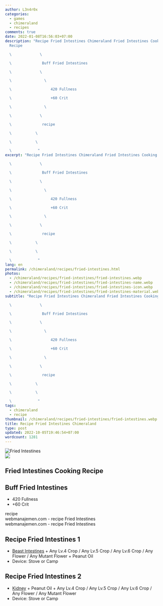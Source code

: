 ```yaml
---
author: L3n4r0x
categories:
  - games
  - chimeraland
  - recipes
comments: true
date: 2022-01-08T16:56:03+07:00
description: "Recipe Fried Intestines Chimeraland Fried Intestines Cooking
  Recipe

  \             \ 

  \              Buff Fried Intestines

  \             \ 

  \               \ 

  \                  420 Fullness

  \                  +60 Crit

  \               \ 

  \             \ 

  \              recipe

  \           \ 

  \           \ 

  \            "
excerpt: "Recipe Fried Intestines Chimeraland Fried Intestines Cooking Recipe

  \             \ 

  \              Buff Fried Intestines

  \             \ 

  \               \ 

  \                  420 Fullness

  \                  +60 Crit

  \               \ 

  \             \ 

  \              recipe

  \           \ 

  \           \ 

  \            "
lang: en
permalink: /chimeraland/recipes/fried-intestines.html
photos:
  - /chimeraland/recipes/fried-intestines/fried-intestines.webp
  - /chimeraland/recipes/fried-intestines/fried-intestines-name.webp
  - /chimeraland/recipes/fried-intestines/fried-intestines-icon.webp
  - /chimeraland/recipes/fried-intestines/fried-intestines-material.webp
subtitle: "Recipe Fried Intestines Chimeraland Fried Intestines Cooking Recipe

  \             \ 

  \              Buff Fried Intestines

  \             \ 

  \               \ 

  \                  420 Fullness

  \                  +60 Crit

  \               \ 

  \             \ 

  \              recipe

  \           \ 

  \           \ 

  \            "
tags:
  - chimeraland
  - recipe
thumbnail: /chimeraland/recipes/fried-intestines/fried-intestines.webp
title: Recipe Fried Intestines Chimeraland
type: post
updated: 2022-10-05T19:46:54+07:00
wordcount: 1281
---
```


<link
  rel="stylesheet"
  href="https://rawcdn.githack.com/dimaslanjaka/Web-Manajemen/870a349/css/bootstrap-5-3-0-alpha3-wrapper.css"
/>
<section id="bootstrap-wrapper">
  <div data-bs-theme="dark">
    <div class="card mb-2">
      <div class="card-body">
        <div class="row g-0">
          <div class="col-sm-4 position-relative mb-2">
            <img
              src="https://www.webmanajemen.com/chimeraland/recipes/fried-intestines/fried-intestines-material.webp"
              class="card-img fit-cover w-100 h-100"
              alt="Fried Intestines"
              data-fancybox="true"
            />
          </div>
          <div class="col-sm-8 mb-2">
            <div class="card-body">
              <div class="d-flex flex-row align-items-center mb-3">
                <img
                  class="d-inline-block me-2"
                  src="https://www.webmanajemen.com/chimeraland/recipes/fried-intestines/fried-intestines-icon.webp"
                  width="auto"
                  height="auto"
                  style="vertical-align: middle"
                />
                <h2 class="fs-5">Fried Intestines Cooking Recipe</h2>
              </div>
              <h2 class="card-title fs-5">Buff Fried Intestines</h2>
              <div class="card-text">
                <ul>
                  <li>420 Fullness</li>
                  <li>+60 Crit</li>
                </ul>
              </div>
              <span class="badge rounded-pill">recipe</span>
            </div>
            <div class="card-footer text-end text-muted mt-auto">
              webmanajemen.com - recipe Fried Intestines
            </div>
          </div>
        </div>
      </div>
      <div class="card-footer text-end text-muted">
        webmanajemen.com - recipe Fried Intestines
      </div>
    </div>
    <div class="row mb-2">
      <div class="col-12 col-lg-6 recipe-item mb-2">
        <div class="card">
          <div class="card-body">
            <h2 class="card-title fs-5">Recipe Fried Intestines 1</h2>
            <div class="card-text">
              <ul>
                <li>
                  <a
                    class="text-decoration-none text-primary"
                    href="/chimeraland/materials/beast-intestines.html"
                    >Beast Intestines</a
                  ><span> + </span>Any Lv.4 Crop<span> / </span>Any Lv.5
                  Crop<span> / </span>Any Lv.6 Crop<span> / </span>Any
                  Flower<span> / </span>Any Mutant Flower<span> + </span>Peanut
                  Oil
                </li>
                <li>Device: Stove or Camp</li>
              </ul>
            </div>
          </div>
        </div>
      </div>
      <div class="col-12 col-lg-6 recipe-item mb-2">
        <div class="card">
          <div class="card-body">
            <h2 class="card-title fs-5">Recipe Fried Intestines 2</h2>
            <div class="card-text">
              <ul>
                <li>
                  <a
                    class="text-decoration-none text-primary"
                    href="/chimeraland/materials/kidney.html"
                    >Kidney</a
                  ><span> + </span>Peanut Oil<span> + </span>Any Lv.4 Crop<span>
                    / </span
                  >Any Lv.5 Crop<span> / </span>Any Lv.6 Crop<span> / </span>Any
                  Flower<span> / </span>Any Mutant Flower
                </li>
                <li>Device: Stove or Camp</li>
              </ul>
            </div>
          </div>
        </div>
      </div>
    </div>
  </div>
</section>